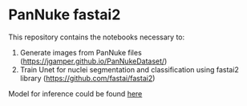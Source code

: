 # PanNuke fastai2
This repository contains the notebooks necessary to:
  1) Generate images from PanNuke files (https://jgamper.github.io/PanNukeDataset/) 
  2) Train Unet for nuclei segmentation and classification using fastai2 library (https://github.com/fastai/fastai2)

Model for inference could be found [here](https://drive.google.com/file/d/10Upu_sRD54CfnJvwXRBO896CFRcmMIMJ/view?usp=sharing)
